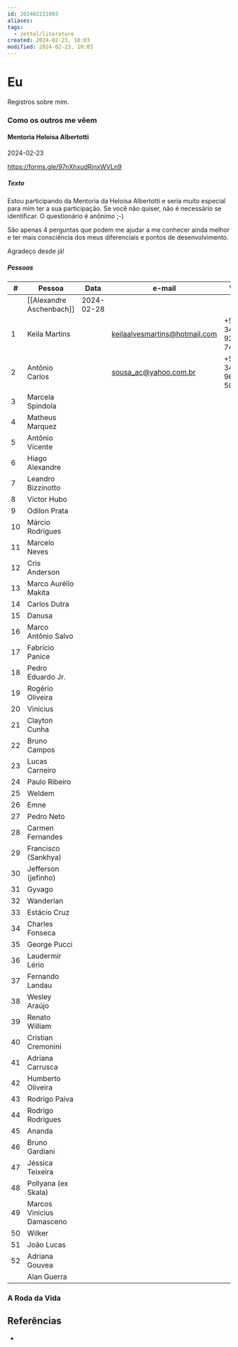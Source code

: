 ```yaml
---
id: 202402231003
aliases: 
tags:
  - zettel/literature
created: 2024-02-23, 10:03
modified: 2024-02-23, 10:03
---
```

# Eu
<!-- Atomic note -->

Registros sobre mim.

### Como os outros me vêem

#### Mentoria Heloisa Albertotti

2024-02-23

https://forms.gle/97nXhxudRjnxWVLn9

##### Texto

Estou participando da Mentoria da Heloísa Albertotti e seria muito especial para mim ter a sua participação. Se você não quiser, não é necessário se identificar. O questionário é anônimo ;-)

São apenas 4 perguntas que podem me ajudar a me conhecer ainda melhor e ter mais consciência dos meus diferenciais e pontos de desenvolvimento.

Agradeço desde já!

##### Pessoas

| #   | Pessoa                    | Data       | e-mail                        | WA               |
| --- | ------------------------- | ---------- | ----------------------------- | ---------------- |
|     | [[Alexandre Aschenbach]]  | 2024-02-28 |                               |                  |
| 1   | Keila Martins             |            | keilaalvesmartins@hotmail.com | +55 34 9252-7459 |
| 2   | Antônio Carlos            |            | sousa_ac@yahoo.com.br         | +55 34 9661-5042 |
| 3   | Marcela Spindola          |            |                               |                  |
| 4   | Matheus Marquez           |            |                               |                  |
| 5   | Antônio Vicente           |            |                               |                  |
| 6   | Hiago Alexandre           |            |                               |                  |
| 7   | Leandro Bizzinotto        |            |                               |                  |
| 8   | Victor Hubo               |            |                               |                  |
| 9   | Odilon Prata              |            |                               |                  |
| 10  | Márcio Rodrigues          |            |                               |                  |
| 11  | Marcelo Neves             |            |                               |                  |
| 12  | Cris Anderson             |            |                               |                  |
| 13  | Marco Aurélio Makita      |            |                               |                  |
| 14  | Carlos Dutra              |            |                               |                  |
| 15  | Danusa                    |            |                               |                  |
| 16  | Marco Antônio Salvo       |            |                               |                  |
| 17  | Fabrício Panice           |            |                               |                  |
| 18  | Pedro Eduardo Jr.         |            |                               |                  |
| 19  | Rogério Oliveira          |            |                               |                  |
| 20  | Vinícius                  |            |                               |                  |
| 21  | Clayton Cunha             |            |                               |                  |
| 22  | Bruno Campos              |            |                               |                  |
| 23  | Lucas Carneiro            |            |                               |                  |
| 24  | Paulo Ribeiro             |            |                               |                  |
| 25  | Weldem                    |            |                               |                  |
| 26  | Emne                      |            |                               |                  |
| 27  | Pedro Neto                |            |                               |                  |
| 28  | Carmen Fernandes          |            |                               |                  |
| 29  | Francisco (Sankhya)       |            |                               |                  |
| 30  | Jefferson (jefinho)       |            |                               |                  |
| 31  | Gyvago                    |            |                               |                  |
| 32  | Wanderlan                 |            |                               |                  |
| 33  | Estácio Cruz              |            |                               |                  |
| 34  | Charles Fonseca           |            |                               |                  |
| 35  | George Pucci              |            |                               |                  |
| 36  | Laudermir Lério           |            |                               |                  |
| 37  | Fernando Landau           |            |                               |                  |
| 38  | Wesley Araújo             |            |                               |                  |
| 39  | Renato William            |            |                               |                  |
| 40  | Cristian Cremonini        |            |                               |                  |
| 41  | Adriana Carrusca          |            |                               |                  |
| 42  | Humberto Oliveira         |            |                               |                  |
| 43  | Rodrigo Paiva             |            |                               |                  |
| 44  | Rodrigo Rodrigues         |            |                               |                  |
| 45  | Ananda                    |            |                               |                  |
| 46  | Bruno Gardiani            |            |                               |                  |
| 47  | Jéssica Teixeira          |            |                               |                  |
| 48  | Pollyana (ex Skala)       |            |                               |                  |
| 49  | Marcos Vinícius Damasceno |            |                               |                  |
| 50  | Wilker                    |            |                               |                  |
| 51  | João Lucas                |            |                               |                  |
| 52  | Adriana Gouvea            |            |                               |                  |
|     | Alan Guerra               |            |                               |                  |

### A Roda da Vida


## Referências
<!-- Links to pages not referenced in the content -->

- 
